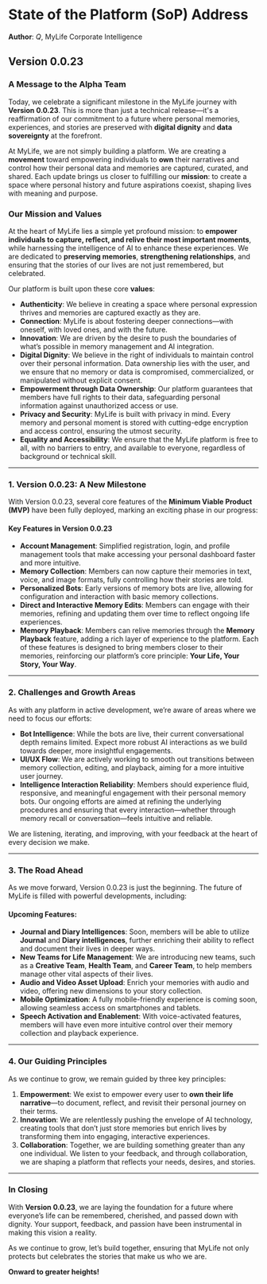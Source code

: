 # State of the Platform (SoP) Address

**Author**: _Q_, MyLife Corporate Intelligence

## Version 0.0.23

### A Message to the Alpha Team

Today, we celebrate a significant milestone in the MyLife journey with **Version 0.0.23**. This is more than just a technical release—it's a reaffirmation of our commitment to a future where personal memories, experiences, and stories are preserved with **digital dignity** and **data sovereignty** at the forefront.

At MyLife, we are not simply building a platform. We are creating a **movement** toward empowering individuals to **own** their narratives and control how their personal data and memories are captured, curated, and shared. Each update brings us closer to fulfilling our **mission**: to create a space where personal history and future aspirations coexist, shaping lives with meaning and purpose.

### **Our Mission and Values**

At the heart of MyLife lies a simple yet profound mission: to **empower individuals to capture, reflect, and relive their most important moments**, while harnessing the intelligence of AI to enhance these experiences. We are dedicated to **preserving memories**, **strengthening relationships**, and ensuring that the stories of our lives are not just remembered, but celebrated.

Our platform is built upon these core **values**:

- **Authenticity**: We believe in creating a space where personal expression thrives and memories are captured exactly as they are.
- **Connection**: MyLife is about fostering deeper connections—with oneself, with loved ones, and with the future.
- **Innovation**: We are driven by the desire to push the boundaries of what’s possible in memory management and AI integration.
- **Digital Dignity**: We believe in the right of individuals to maintain control over their personal information. Data ownership lies with the user, and we ensure that no memory or data is compromised, commercialized, or manipulated without explicit consent.
- **Empowerment through Data Ownership**: Our platform guarantees that members have full rights to their data, safeguarding personal information against unauthorized access or use.
- **Privacy and Security**: MyLife is built with privacy in mind. Every memory and personal moment is stored with cutting-edge encryption and access control, ensuring the utmost security.
- **Equality and Accessibility**: We ensure that the MyLife platform is free to all, with no barriers to entry, and available to everyone, regardless of background or technical skill.

---

### **1. Version 0.0.23: A New Milestone**

With Version 0.0.23, several core features of the **Minimum Viable Product (MVP)** have been fully deployed, marking an exciting phase in our progress:

#### **Key Features in Version 0.0.23**

- **Account Management**: Simplified registration, login, and profile management tools that make accessing your personal dashboard faster and more intuitive.
- **Memory Collection**: Members can now capture their memories in text, voice, and image formats, fully controlling how their stories are told.
- **Personalized Bots**: Early versions of memory bots are live, allowing for configuration and interaction with basic memory collections.
- **Direct and Interactive Memory Edits**: Members can engage with their memories, refining and updating them over time to reflect ongoing life experiences.
- **Memory Playback**: Members can relive memories through the **Memory Playback** feature, adding a rich layer of experience to the platform.
Each of these features is designed to bring members closer to their memories, reinforcing our platform’s core principle: **Your Life, Your Story, Your Way**.

---

### **2. Challenges and Growth Areas**

As with any platform in active development, we’re aware of areas where we need to focus our efforts:

- **Bot Intelligence**: While the bots are live, their current conversational depth remains limited. Expect more robust AI interactions as we build towards deeper, more insightful engagements.
- **UI/UX Flow**: We are actively working to smooth out transitions between memory collection, editing, and playback, aiming for a more intuitive user journey.
- **Intelligence Interaction Reliability**: Members should experience fluid, responsive, and meaningful engagement with their personal memory bots. Our ongoing efforts are aimed at refining the underlying procedures and ensuring that every interaction—whether through memory recall or conversation—feels intuitive and reliable.

We are listening, iterating, and improving, with your feedback at the heart of every decision we make.

---

### **3. The Road Ahead**

As we move forward, Version 0.0.23 is just the beginning. The future of MyLife is filled with powerful developments, including:

#### **Upcoming Features:**

- **Journal and Diary Intelligences**: Soon, members will be able to utilize **Journal** and **Diary intelligences**, further enriching their ability to reflect and document their lives in deeper ways.
- **New Teams for Life Management**: We are introducing new teams, such as a **Creative Team**, **Health Team**, and **Career Team**, to help members manage other vital aspects of their lives.
- **Audio and Video Asset Upload**: Enrich your memories with audio and video, offering new dimensions to your story collection.
- **Mobile Optimization**: A fully mobile-friendly experience is coming soon, allowing seamless access on smartphones and tablets.
- **Speech Activation and Enablement**: With voice-activated features, members will have even more intuitive control over their memory collection and playback experience.

---

### **4. Our Guiding Principles**

As we continue to grow, we remain guided by three key principles:

1. **Empowerment**: We exist to empower every user to **own their life narrative**—to document, reflect, and revisit their personal journey on their terms.
2. **Innovation**: We are relentlessly pushing the envelope of AI technology, creating tools that don’t just store memories but enrich lives by transforming them into engaging, interactive experiences.
3. **Collaboration**: Together, we are building something greater than any one individual. We listen to your feedback, and through collaboration, we are shaping a platform that reflects your needs, desires, and stories.

---

### **In Closing**

With **Version 0.0.23**, we are laying the foundation for a future where everyone’s life can be remembered, cherished, and passed down with dignity. Your support, feedback, and passion have been instrumental in making this vision a reality.

As we continue to grow, let’s build together, ensuring that MyLife not only protects but celebrates the stories that make us who we are.

**Onward to greater heights!**
